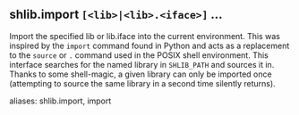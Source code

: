 ## shlib.import `[<lib>|<lib>.<iface>]` ...

Import the specified lib or lib.iface into the current environment.  This was
inspired by the `import` command found in Python and acts as a replacement to
the `source` or `.` command used in the POSIX shell environment.  This
interface searches for the named library in `SHLIB_PATH` and sources it in.
Thanks to some shell-magic, a given library can only be imported once
(attempting to source the same library in a second time silently returns).

aliases: shlib.import, import
